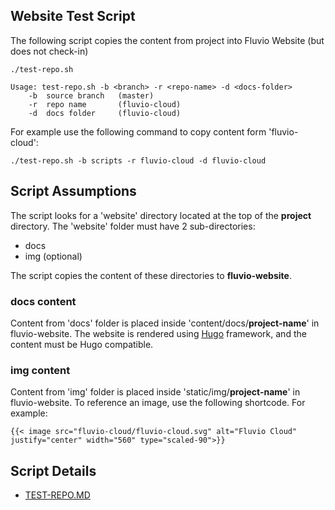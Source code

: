 ## Website Test Script

The following script copies the content from project into Fluvio Website (but does not check-in)

```
./test-repo.sh

Usage: test-repo.sh -b <branch> -r <repo-name> -d <docs-folder>
    -b  source branch   (master)
    -r  repo name       (fluvio-cloud)
    -d  docs folder     (fluvio-cloud)
```

For example use the following command to copy content form 'fluvio-cloud':

```
./test-repo.sh -b scripts -r fluvio-cloud -d fluvio-cloud
```

## Script Assumptions

The script looks for a 'website' directory located at the top of the **project** directory. The 'website' folder must have 2 sub-directories:

* docs 
* img (optional)

The script copies the content of these directories to **fluvio-website**.

### docs content

Content from 'docs' folder is placed inside 'content/docs/**project-name**' in fluvio-website. The website is rendered using [Hugo](https://gohugo.io/) framework, and the content must be Hugo compatible.

### img content

Content from 'img' folder is placed inside 'static/img/**project-name**' in fluvio-website. To reference an image, use the following shortcode. For example:

```
{{< image src="fluvio-cloud/fluvio-cloud.svg" alt="Fluvio Cloud" justify="center" width="560" type="scaled-90">}}
```

## Script Details

* [TEST-REPO.MD](./TEST-REPO.MD)
